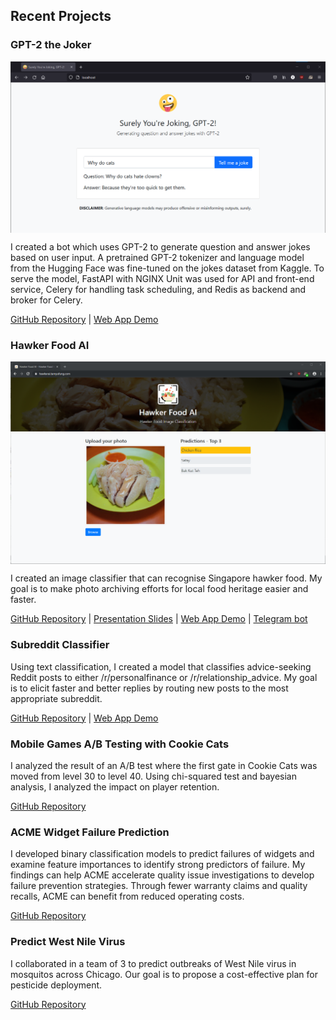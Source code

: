 ## Recent Projects

### GPT-2 the Joker

<p align="center">
<img align="middle" src="https://raw.githubusercontent.com/yufung/gpt2-the-joker/main/assets/example.png" alt="Screenshot of GPT-2 the Joker web app" />
</p>

I created a bot which uses GPT-2 to generate question and answer jokes based on user input. A pretrained GPT-2 tokenizer and language model from the Hugging Face was fine-tuned on the jokes dataset from Kaggle. To serve the model, FastAPI with NGINX Unit was used for API and front-end service, Celery for handling task scheduling, and Redis as backend and broker for Celery.

[GitHub Repository](https://github.com/yufung/gpt2-the-joker) \| [Web App Demo](https://gpt2-the-joker.tamyufung.com/)

### Hawker Food AI

<p align="center">
<img align="middle" src="https://raw.githubusercontent.com/yufung/yufung.github.io/master/assets/images/hawkerai.png" alt="Screenshot of Hawker Food AI web app" />
</p>

I created an image classifier that can recognise Singapore hawker food. My goal is to make photo archiving efforts for local food heritage easier and faster.

[GitHub Repository](https://github.com/yufung/dsi-capstone) \| [Presentation Slides](https://docs.google.com/presentation/d/1H2IDRye7ZxFESfMldawTqsCMVw040iGScZTaWIG8HK4/edit?usp=sharing) \| [Web App Demo](https://hawkerai.tamyufung.com/) \| [Telegram bot](https://telegram.me/hawkerfood_bot)

### Subreddit Classifier

Using text classification, I created a model that classifies advice-seeking Reddit posts to either /r/personalfinance or /r/relationship_advice. My goal is to elicit faster and better replies by routing new posts to the most appropriate subreddit.

[GitHub Repository](https://github.com/yufung/dsi-project-3) \| [Web App Demo](https://subreddit-classifier.onrender.com/)

### Mobile Games A/B Testing with Cookie Cats 

I analyzed the result of an A/B test where the first gate in Cookie Cats was moved from level 30 to level 40. Using chi-squared test and bayesian analysis, I analyzed the impact on player retention.

[GitHub Repository](https://github.com/yufung/ab-testing-cookie-cats)

### ACME Widget Failure Prediction

I developed binary classification models to predict failures of widgets and examine feature importances to identify strong predictors of failure. My findings can help ACME accelerate quality issue investigations to develop failure prevention strategies. Through fewer warranty claims and quality recalls, ACME can benefit from reduced operating costs.

[GitHub Repository](https://github.com/yufung/widget-failure-prediction)

### Predict West Nile Virus

I collaborated in a team of 3 to predict outbreaks of West Nile virus in mosquitos across Chicago. Our goal is to propose a cost-effective plan for pesticide deployment.

[GitHub Repository](https://github.com/yufung/Project-4-West-Nile-Virus)

